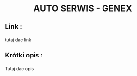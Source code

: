 <h1 align="center">AUTO SERWIS - GENEX</h1>

###

<h2 align="left">Link :</h2>

###

<p align="left">tutaj dac link</p>

###

<h2 align="left">Krótki opis :</h2>

###

<p align="left">Tutaj dac opis</p>

###
